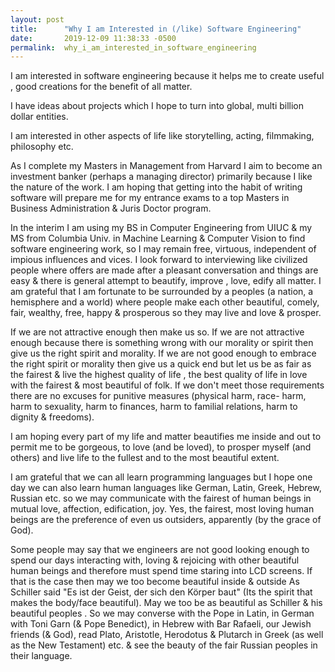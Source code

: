 ```yaml
---
layout: post
title:      "Why I am Interested in (/like) Software Engineering"
date:       2019-12-09 11:38:33 -0500
permalink:  why_i_am_interested_in_software_engineering
---
```



I am interested in software engineering because it helps me to create useful , good creations for the benefit of all matter.

I have ideas about  projects which I hope to turn into global, multi billion dollar entities. 

 I am interested in other aspects of life like storytelling, acting, filmmaking, philosophy etc. 

As I complete my Masters in Management from Harvard I aim to become an investment banker (perhaps a managing director) primarily because I like the nature of the work. I am hoping that getting into the habit of writing software will prepare me for my entrance exams to a top Masters in Business Administration & Juris Doctor program.

In the interim I am using my BS in Computer Engineering from UIUC & my MS from Columbia Univ. in Machine Learning & Computer Vision to find software engineering work, so I may remain free, virtuous, independent of impious influences and vices.  I look forward to interviewing like civilized people where offers are made after a pleasant conversation and things are easy & there is general attempt to beautify, improve , love, edify all matter. I am grateful that I am fortunate to be surrounded by a peoples (a nation, a hemisphere and a world) where people  make each other beautiful, comely, fair, wealthy, free, happy & prosperous so they may live and love & prosper.

 If we are not attractive enough then make us so. If we are not attractive enough because there is something wrong with our morality or spirit then give us the right spirit and morality. If we are not good enough to embrace the right spirit or morality then give us a quick end but let us be as fair as the fairest & live the highest quality of life , the best quality of life in love with the fairest & most beautiful of folk. If we don't meet those requirements there are no excuses for punitive measures (physical harm, race- harm, harm to sexuality, harm to finances, harm to familial relations, harm to dignity & freedoms). 


I am hoping every part of my life and matter beautifies me inside and out to permit me to be gorgeous, to love (and be loved), to prosper myself (and others) and live life to the fullest and to the most beautiful extent.

I am grateful that we can all learn programming languages but I hope one day we can also learn human languages like German, Latin, Greek, Hebrew, Russian etc. so we may communicate with the fairest of human beings in mutual love, affection, edification, joy.  Yes, the fairest, most loving human beings are the preference of even us outsiders, apparently (by the grace of God).

Some people may say that we engineers are not good looking enough to spend our days interacting with, loving & rejoicing with other beautiful human beings and therefore must spend time staring into LCD screens. If that is the case then may we too become beautiful inside & outside As Schiller said "Es ist der Geist, der sich den Körper baut" (Its the spirit that makes the body/face beautiful). May we too be as beautiful as Schiller & his beautiful peoples . So we may converse with the Pope in Latin, in German with Toni Garn (& Pope Benedict), in Hebrew with Bar Rafaeli, our Jewish friends (& God), read Plato, Aristotle, Herodotus & Plutarch in Greek (as well as the New Testament) etc. & see the beauty of the fair Russian peoples in their language.
